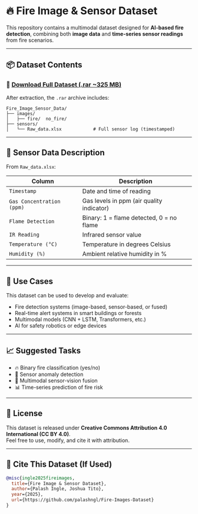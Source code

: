# 🔥 Fire Image & Sensor Dataset

This repository contains a multimodal dataset designed for **AI-based fire detection**, combining both **image data** and **time-series sensor readings** from fire scenarios.

---

## 📦 Dataset Contents

### 🔗 [Download Full Dataset (.rar ~325 MB)](https://github.com/palashngl/Fire-Images-Dataset/blob/main/Fire_Image_Sensor_Data.rar?raw=true)

After extraction, the `.rar` archive includes:

```
Fire_Image_Sensor_Data/
├── images/
│   ├── fire/  no_fire/        
├── sensors/
│   └── Raw_data.xlsx            # Full sensor log (timestamped)
```

---

## 🔬 Sensor Data Description

From `Raw_data.xlsx`:

| Column                    | Description                                 |
|---------------------------|---------------------------------------------|
| `Timestamp`               | Date and time of reading                    |
| `Gas Concentration (ppm)`| Gas levels in ppm (air quality indicator)   |
| `Flame Detection`         | Binary: 1 = flame detected, 0 = no flame    |
| `IR Reading`              | Infrared sensor value                       |
| `Temperature (°C)`        | Temperature in degrees Celsius              |
| `Humidity (%)`            | Ambient relative humidity in %              |

---

## 🧠 Use Cases

This dataset can be used to develop and evaluate:
- Fire detection systems (image-based, sensor-based, or fused)
- Real-time alert systems in smart buildings or forests
- Multimodal models (CNN + LSTM, Transformers, etc.)
- AI for safety robotics or edge devices

---

## 📈 Suggested Tasks

- 🔥 Binary fire classification (yes/no)
- 🧪 Sensor anomaly detection
- 🧠 Multimodal sensor-vision fusion
- 📊 Time-series prediction of fire risk

---

## 📝 License

This dataset is released under **Creative Commons Attribution 4.0 International (CC BY 4.0)**.  
Feel free to use, modify, and cite it with attribution.

---

## 🤝 Cite This Dataset (If Used)

```bibtex
@misc{ingle2025fireimages,
  title={Fire Image & Sensor Dataset},
  author={Palash Ingle, Joshua Tito},
  year={2025},
  url={https://github.com/palashngl/Fire-Images-Dataset}
}
```
